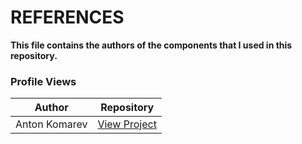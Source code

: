 # REFERENCES
**This file contains the authors of the components that I used in this repository.**

### Profile Views

| Author | Repository |
|--------|------------|
| Anton Komarev | <a href="https://github.com/antonkomarev/github-profile-views-counter/blob/master/README.md">View Project</a> |